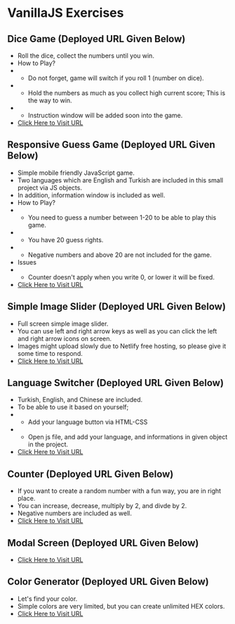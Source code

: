 # VanillaJS Exercises

## Dice Game (Deployed URL Given Below)
* Roll the dice, collect the numbers until you win.
* How to Play?
* * Do not forget, game will switch if you roll 1 (number on dice).
* * Hold the numbers as much as you collect high current score; This is the way to win.
* * Instruction window will be added soon into the game.
* [Click Here to Visit URL](https://dicegamevanillajs.netlify.app)

## Responsive Guess Game (Deployed URL Given Below)
* Simple mobile friendly JavaScript game.
* Two languages which are English and Turkish are included in this small project via JS objects. 
* In addition, information window is included as well.
* How to Play?
* * You need to guess a number between 1-20 to be able to play this game. 
* * You have 20 guess rights. 
* * Negative numbers and above 20 are not included for the game.
* Issues
* * Counter doesn't apply when you write 0, or lower it will be fixed.
* [Click Here to Visit URL](https://simpleguessgame.netlify.app)

## Simple Image Slider (Deployed URL Given Below)
* Full screen simple image slider.
* You can use left and right arrow keys as well as you can click the left and right arrow icons on screen.
* Images might upload slowly due to Netlify free hosting, so please give it some time to respond.
* [Click Here to Visit URL](https://simpleimageslider.netlify.app)

## Language Switcher (Deployed URL Given Below)
* Turkish, English, and Chinese are included.
* To be able to use it based on yourself;
* * Add your language button via HTML-CSS
* * Open js file, and add your language, and informations in given object in the project.
* [Click Here to Visit URL](https://languageswitcher.netlify.app)

## Counter (Deployed URL Given Below)
* If you want to create a random number with a fun way, you are in right place.
* You can increase, decrease, multiply by 2, and divde by 2.
* Negative numbers are included as well.
* [Click Here to Visit URL](https://countervanillajs.netlify.app)

## Modal Screen (Deployed URL Given Below)
* [Click Here to Visit URL](https://modalwindowjs.netlify.app)

## Color Generator (Deployed URL Given Below)
* Let's find your color.
* Simple colors are very limited, but you can create unlimited HEX colors.
* [Click Here to Visit URL](https://colorgeneratorjs.netlify.app/hex.html)
